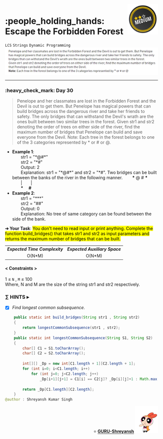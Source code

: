 <img align='right' src="https://github.com/guru-shreyansh/GeeksforGeeks-30-Days-of-Code/blob/main/!DOC!/Medium%233.png" width="100">
<h1>:people_holding_hands: Escape the Forbidden Forest</h1>

`LCS`
`Strings`
`Dynamic Programming`
<img align='centre' src="https://github.com/guru-shreyansh/GeeksforGeeks-30-Days-of-Code/blob/main/Day%3C30%3E/D30.png">
________________________________________________________________________________________________________________________________________________________
<h3>:heavy_check_mark: Day 30</h3>
<blockquote>Penelope and her classmates are lost in the Forbidden Forest and the Devil is out to get them. But Penelope has magical powers that can build bridges across the dangerous river and take her friends to safety. The only bridges that can withstand the Devil's wrath are the ones built between two similar trees in the forest. 
Given str1 and str2 denoting the order of trees on either side of the river, find the maximum number of bridges that Penelope can build and save everyone from the Devil. 
Note: Each tree in the forest belongs to one of the 3 categories represented by * or # or @.</blockquote>

* **Example 1**:<br>
&emsp;&emsp;str1 = "\*@#\*"<br>
&emsp;&emsp;str2 = "\*#"<br>
&emsp;&emsp;Output: 2<br>
&emsp;&emsp;Explanation: str1 = "\*@#\*" and str2 = "\*#". Two bridges can be built between the banks of the river in the following manner. 
&emsp;&emsp;**\*** @ # **\***<br>
&emsp;&emsp;|&emsp;&emsp;|<br>
&emsp;&emsp;**\***&emsp; **#**<br>
* **Example 2**:<br>
&emsp;&emsp;str1 = "\*\*\*"<br>
&emsp;&emsp;str2 = "##"<br>
&emsp;&emsp;Output: 0<br>
&emsp;&emsp;Explanation: No tree of same category can be found between the side of the bank.<br>

**➔ Your Task**:
<mark>You don't need to read input or print anything. Complete the function build_bridges() that takes str1 and str2 as input parameters and returns the maximum number of bridges that can be built.</mark>

<table align="center">
      <tr><td><em><b>Expected Time Complexity</td> <td><em><b>Expected Auxiliary Space</td></tr>
      <tr><td align="center">O(N*M)</td> <td align="center">O(N*M)</td></tr>
</table>

#### < Constraints >
1  ≤ ` N ` , ` M ` ≤  100<br>
Where, N and M are the size of the string str1 and str2 respectively.

###      ∑ HINTS ▸
- [x] _Find longest common subsequence._
```java
    public static int build_bridges(String str1 , String str2)
    {
        return longestCommonSubsequence(str1 , str2);
    }
    public static int longestCommonSubsequence(String S1, String S2)
    {
        char[] C1 = S1.toCharArray();
        char[] C2 = S2.toCharArray();
        
        int[][] _Dp = new int[C1.length + 1][C2.length + 1];
        for (int i=0; i<C1.length; i++)
            for (int j=0; j<C2.length; j++)
                _Dp[i+1][j+1] = C1[i] == C2[j]? _Dp[i][j]+1 : Math.max(_Dp[i][j+1], _Dp[i+1][j]);
                
        return _Dp[C1.length][C2.length];
    }
@author : Shreyansh Kumar Singh
```
<p align="right"> ⭐️ <a href="https://github.com/GURU-Shreyansh" target="_blank"> <b>GURU-Shreyansh</b></a>
      <img src="https://github.com/guru-shreyansh/GeeksforGeeks-30-Days-of-Code/blob/main/!DOC!/GIF--Happy-Powerpuff-Girls-Qakyyrk1IKwuK8YtQ6.gif" width="75"> </p>
<!--
#GURU ツ
-->
